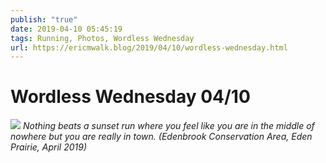 ```yaml
---
publish: "true"
date: 2019-04-10 05:45:19
tags: Running, Photos, Wordless Wednesday
url: https://ericmwalk.blog/2019/04/10/wordless-wednesday.html
---
```


# Wordless Wednesday 04/10

![](https://ericmwalk.blog/uploads/2021/0d13bfbb80.jpg)
*Nothing beats a sunset run where you feel like you are in the middle of nowhere but you are really in town. (Edenbrook Conservation Area, Eden Prairie, April 2019)*
